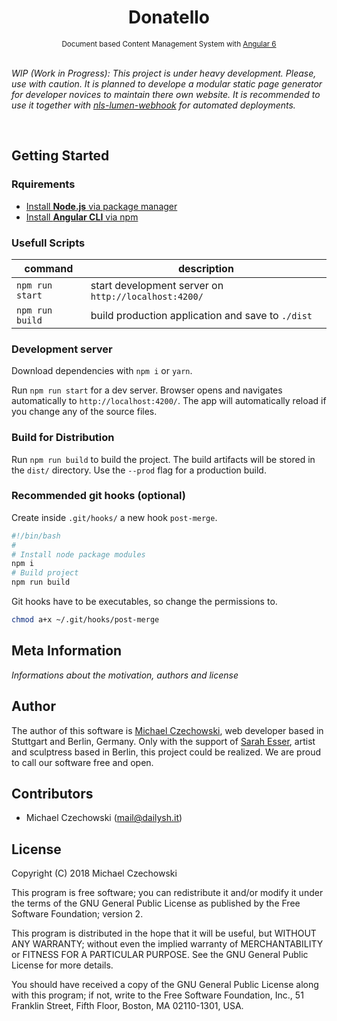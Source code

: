 <div align="center">
  <h1>Donatello</h1>  
  <sup>Document based Content Management System with <a href="//github.com/angular/angular" target="_blank">Angular 6</a></sup>
</div>

<br>

*WIP (Work in Progress): This project is under heavy development. Please, use with caution. It is planned to develope a modular static page generator for developer novices to maintain there own website. It is recommended to use it together with [nls-lumen-webhook](//github.com/nextlevelshit/nls-lumen-webhook) for automated deployments.*

<br>

## Getting Started

### Rquirements

- [Install **Node.js** via package manager](//nodejs.org/en/download/package-manager/)
- [Install **Angular CLI** via npm](//angular.io/guide/quickstart)

### Usefull Scripts

| command          | description                                                     |
|------------------|-----------------------------------------------------------------|
| `npm run start`  | start development server on `http://localhost:4200/`            |
| `npm run build`  | build production application and save to `./dist`               |

### Development server

Download dependencies with `npm i` or `yarn`.

Run `npm run start` for a dev server. Browser opens and navigates automatically to `http://localhost:4200/`. The app will automatically reload if you change any of the source files.

### Build for Distribution

Run `npm run build` to build the project. The build artifacts will be stored in the `dist/` directory. Use the `--prod` flag for a production build.

### Recommended git hooks (optional)

Create inside `.git/hooks/` a new hook `post-merge`.

```bash
#!/bin/bash
#
# Install node package modules
npm i
# Build project
npm run build
```

Git hooks have to be executables, so change the permissions to.

```bash
chmod a+x ~/.git/hooks/post-merge
```

## Meta Information

*Informations about the motivation, authors and license*

## Author

The author of this software is [Michael Czechowski](//dailysh.it), web developer based in Stuttgart and Berlin, Germany. Only with the support of [Sarah Esser](//sarahesser.de), artist and sculptress based in Berlin, this project could be realized. We are proud to call our software free and open.

## Contributors

- Michael Czechowski (<mail@dailysh.it>)

## License

Copyright (C) 2018 Michael Czechowski

This program is free software; you can redistribute it and/or modify it under the terms of the GNU General Public License as published by the Free Software Foundation; version 2.

This program is distributed in the hope that it will be useful, but WITHOUT ANY WARRANTY; without even the implied warranty of MERCHANTABILITY or FITNESS FOR A PARTICULAR PURPOSE. See the GNU General Public License for more details.

You should have received a copy of the GNU General Public License along with this program; if not, write to the Free Software Foundation, Inc., 51 Franklin Street, Fifth Floor, Boston, MA 02110-1301, USA.

